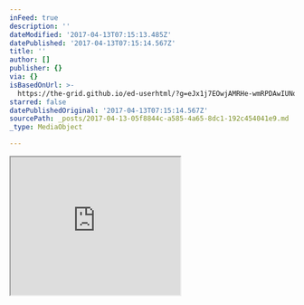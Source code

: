 ```yaml
---
inFeed: true
description: ''
dateModified: '2017-04-13T07:15:13.485Z'
datePublished: '2017-04-13T07:15:14.567Z'
title: ''
author: []
publisher: {}
via: {}
isBasedOnUrl: >-
  https://the-grid.github.io/ed-userhtml/?g=eJx1j7EOwjAMRHe-wmRPDAwIUNoNibGiEntIDE1FSxVbqvh7CmGAge2Ge-90dq411OKSQBW9k-hhjOFKAtSdKYDW5cyyT3EQcPzoPXDyhWpEBt4h5q4ZMmr8vcObE2LBlvFtMF3sTcsKYijUp6czprNXlRZzmqYcNIkuXwPj-GNfLjbr7UqVx_pUwYESWXQT9nqx78PfD0-7jU0z
starred: false
datePublishedOriginal: '2017-04-13T07:15:14.567Z'
sourcePath: _posts/2017-04-13-05f8844c-a585-4a65-8dc1-192c454041e9.md
_type: MediaObject

---
```

<iframe src="https://the-grid.github.io/ed-userhtml/?g=eJx1j7EOwjAMRHe-wmRPDAwIUNoNibGiEntIDE1FSxVbqvh7CmGAge2Ge-90dq411OKSQBW9k-hhjOFKAtSdKYDW5cyyT3EQcPzoPXDyhWpEBt4h5q4ZMmr8vcObE2LBlvFtMF3sTcsKYijUp6czprNXlRZzmqYcNIkuXwPj-GNfLjbr7UqVx_pUwYESWXQT9nqx78PfD0-7jU0z" height="244" style=""></iframe>